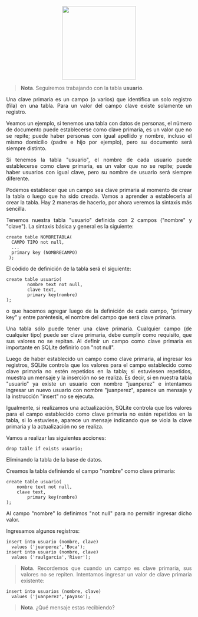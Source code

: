 <div align="justify">

<div align="center">
<img src="https://luciamonterorodriguez.com/wp-content/uploads/2021/03/computer-1331579_640.png" width="200px"/>
</div>

> __Nota__. Seguiremos trabajando con la tabla __usuario__.

Una clave primaria es un campo (o varios) que identifica un solo registro (fila) en una tabla.
Para un valor del campo clave existe solamente un registro.

Veamos un ejemplo, si tenemos una tabla con datos de personas, el número de documento puede establecerse como clave primaria, es un valor que no se repite; puede haber personas con igual apellido y nombre, incluso el mismo domicilio (padre e hijo por ejemplo), pero su documento será siempre distinto.

Si tenemos la tabla "usuario", el nombre de cada usuario puede establecerse como clave primaria, es un valor que no se repite; puede haber usuarios con igual clave, pero su nombre de usuario será siempre diferente.

Podemos establecer que un campo sea clave primaria al momento de crear la tabla o luego que ha sido creada. Vamos a aprender a establecerla al crear la tabla. Hay 2 maneras de hacerlo, por ahora veremos la sintaxis más sencilla.

Tenemos nuestra tabla "usuario" definida con 2 campos ("nombre" y "clave").
La sintaxis básica y general es la siguiente:

`````
create table NOMBRETABLA(
  CAMPO TIPO not null,
  ...
  primary key (NOMBRECAMPO)
 );
 `````
El códido de definición de la tabla será el siguiente:
`````
create table usuario(
        nombre text not null,
        clave text,
        primary key(nombre)
);
`````

o que hacemos agregar luego de la definición de cada campo, "primary key" y entre paréntesis, el nombre del campo que será clave primaria.

Una tabla sólo puede tener una clave primaria. Cualquier campo (de cualquier tipo) puede ser clave primaria, debe cumplir como requisito, que sus valores no se repitan. Al definir un campo como clave primaria es importante en SQLite definirlo con "not null".

Luego de haber establecido un campo como clave primaria, al ingresar los registros, SQLite controla que los valores para el campo establecido como clave primaria no estén repetidos en la tabla; si estuviesen repetidos, muestra un mensaje y la inserción no se realiza. Es decir, si en nuestra tabla "usuario" ya existe un usuario con nombre "juanperez" e intentamos ingresar un nuevo usuario con nombre "juanperez", aparece un mensaje y la instrucción "insert" no se ejecuta.

Igualmente, si realizamos una actualización, SQLite controla que los valores para el campo establecido como clave primaria no estén repetidos en la tabla, si lo estuviese, aparece un mensaje indicando que se viola la clave primaria y la actualización no se realiza.


Vamos a realizar las siguientes acciones:

``````
drop table if exists usuario;
```````

Eliminando la tabla de la base de datos.

Creamos la tabla definiendo el campo "nombre" como clave primaria:

``````
create table usuario(
	nombre text not null,
	clave text,
        primary key(nombre)
);
``````
Al campo "nombre" lo definimos "not null" para no permitir ingresar dicho valor.

Ingresamos algunos registros:

``````
insert into usuario (nombre, clave)
  values ('juanperez','Boca');
insert into usuario (nombre, clave)
  values ('raulgarcia','River');
``````

> __Nota__. Recordemos que cuando un campo es clave primaria, sus valores no se repiten. Intentamos ingresar un valor de clave primaria existente:

``````
insert into usuarios (nombre, clave)
  values ('juanperez','payaso');
  ``````

> __Nota__. ¿Qué mensaje estas recibiendo?



</div>